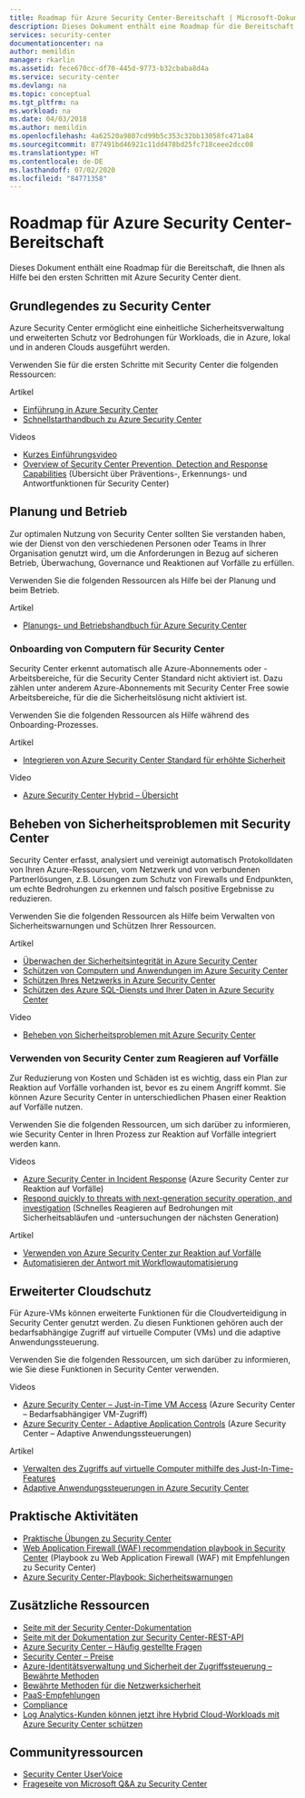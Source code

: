```yaml
---
title: Roadmap für Azure Security Center-Bereitschaft | Microsoft-Dokumentation
description: Dieses Dokument enthält eine Roadmap für die Bereitschaft zur Nutzung von Azure Security Center.
services: security-center
documentationcenter: na
author: memildin
manager: rkarlin
ms.assetid: fece670cc-df70-445d-9773-b32cbaba8d4a
ms.service: security-center
ms.devlang: na
ms.topic: conceptual
ms.tgt_pltfrm: na
ms.workload: na
ms.date: 04/03/2018
ms.author: memildin
ms.openlocfilehash: 4a62520a9807cd99b5c353c32bb13058fc471a84
ms.sourcegitcommit: 877491bd46921c11dd478bd25fc718ceee2dcc08
ms.translationtype: HT
ms.contentlocale: de-DE
ms.lasthandoff: 07/02/2020
ms.locfileid: "84771358"
---
```

# <a name="azure-security-center-readiness-roadmap"></a>Roadmap für Azure Security Center-Bereitschaft
Dieses Dokument enthält eine Roadmap für die Bereitschaft, die Ihnen als Hilfe bei den ersten Schritten mit Azure Security Center dient.

## <a name="understanding-security-center"></a>Grundlegendes zu Security Center
Azure Security Center ermöglicht eine einheitliche Sicherheitsverwaltung und erweiterten Schutz vor Bedrohungen für Workloads, die in Azure, lokal und in anderen Clouds ausgeführt werden. 

Verwenden Sie für die ersten Schritte mit Security Center die folgenden Ressourcen:

Artikel
* [Einführung in Azure Security Center](https://docs.microsoft.com/azure/security-center/security-center-intro)
* [Schnellstarthandbuch zu Azure Security Center](https://docs.microsoft.com/azure/security-center/security-center-get-started)

Videos
* [Kurzes Einführungsvideo](https://azure.microsoft.com/resources/videos/introduction-to-azure-security-center/)
* [Overview of Security Center Prevention, Detection and Response Capabilities](https://azure.microsoft.com/resources/videos/azurecon-2015-new-azure-security-center-helps-you-prevent-detect-and-respond-to-threats/) (Übersicht über Präventions-, Erkennungs- und Antwortfunktionen für Security Center)

## <a name="planning-and-operations"></a>Planung und Betrieb

Zur optimalen Nutzung von Security Center sollten Sie verstanden haben, wie der Dienst von den verschiedenen Personen oder Teams in Ihrer Organisation genutzt wird, um die Anforderungen in Bezug auf sicheren Betrieb, Überwachung, Governance und Reaktionen auf Vorfälle zu erfüllen.

Verwenden Sie die folgenden Ressourcen als Hilfe bei der Planung und beim Betrieb.

Artikel
* [Planungs- und Betriebshandbuch für Azure Security Center](https://docs.microsoft.com/azure/security-center/security-center-planning-and-operations-guide)


### <a name="onboarding-computers-to-security-center"></a>Onboarding von Computern für Security Center
Security Center erkennt automatisch alle Azure-Abonnements oder -Arbeitsbereiche, für die Security Center Standard nicht aktiviert ist. Dazu zählen unter anderem Azure-Abonnements mit Security Center Free sowie Arbeitsbereiche, für die die Sicherheitslösung nicht aktiviert ist.

Verwenden Sie die folgenden Ressourcen als Hilfe während des Onboarding-Prozesses.

Artikel
* [Integrieren von Azure Security Center Standard für erhöhte Sicherheit](https://docs.microsoft.com/azure/security-center/security-center-onboarding)

Video
* [Azure Security Center Hybrid – Übersicht](https://youtu.be/NMa4L_M597k)

## <a name="mitigating-security-issues-using-security-center"></a>Beheben von Sicherheitsproblemen mit Security Center
Security Center erfasst, analysiert und vereinigt automatisch Protokolldaten von Ihren Azure-Ressourcen, vom Netzwerk und von verbundenen Partnerlösungen, z.B. Lösungen zum Schutz von Firewalls und Endpunkten, um echte Bedrohungen zu erkennen und falsch positive Ergebnisse zu reduzieren.

Verwenden Sie die folgenden Ressourcen als Hilfe beim Verwalten von Sicherheitswarnungen und Schützen Ihrer Ressourcen.

Artikel    
* [Überwachen der Sicherheitsintegrität in Azure Security Center](https://docs.microsoft.com/azure/security-center/security-center-monitoring)
* [Schützen von Computern und Anwendungen im Azure Security Center](security-center-virtual-machine-protection.md)
* [Schützen Ihres Netzwerks in Azure Security Center](https://docs.microsoft.com/azure/security-center/security-center-network-recommendations)
* [Schützen des Azure SQL-Diensts und Ihrer Daten in Azure Security Center](https://docs.microsoft.com/azure/security-center/security-center-sql-service-recommendations)


Video    
* [Beheben von Sicherheitsproblemen mit Azure Security Center](https://channel9.msdn.com/Blogs/Azure-Security-Videos/Mitigating-Security-Issues-using-Azure-Security-Center)

### <a name="security-center-for-incident-response"></a>Verwenden von Security Center zum Reagieren auf Vorfälle
Zur Reduzierung von Kosten und Schäden ist es wichtig, dass ein Plan zur Reaktion auf Vorfälle vorhanden ist, bevor es zu einem Angriff kommt. Sie können Azure Security Center in unterschiedlichen Phasen einer Reaktion auf Vorfälle nutzen.

Verwenden Sie die folgenden Ressourcen, um sich darüber zu informieren, wie Security Center in Ihren Prozess zur Reaktion auf Vorfälle integriert werden kann.

Videos    
* [Azure Security Center in Incident Response](https://channel9.msdn.com/Blogs/Azure-Security-Videos/Azure-Security-Center-in-Incident-Response) (Azure Security Center zur Reaktion auf Vorfälle)
* [Respond quickly to threats with next-generation security operation, and investigation](https://youtu.be/e8iFCz5RM4g) (Schnelles Reagieren auf Bedrohungen mit Sicherheitsabläufen und -untersuchungen der nächsten Generation)

Artikel    
* [Verwenden von Azure Security Center zur Reaktion auf Vorfälle](https://docs.microsoft.com/azure/security-center/security-center-incident-response)
* [Automatisieren der Antwort mit Workflowautomatisierung](workflow-automation.md)

## <a name="advanced-cloud-defense"></a>Erweiterter Cloudschutz

Für Azure-VMs können erweiterte Funktionen für die Cloudverteidigung in Security Center genutzt werden. Zu diesen Funktionen gehören auch der bedarfsabhängige Zugriff auf virtuelle Computer (VMs) und die adaptive Anwendungssteuerung.

Verwenden Sie die folgenden Ressourcen, um sich darüber zu informieren, wie Sie diese Funktionen in Security Center verwenden.

Videos    
* [Azure Security Center – Just-in-Time VM Access](https://youtu.be/UOQb2FcdQnU) (Azure Security Center – Bedarfsabhängiger VM-Zugriff)
* [Azure Security Center - Adaptive Application Controls](https://youtu.be/wWWekI1Y9ck) (Azure Security Center – Adaptive Anwendungssteuerungen)

Artikel    
* [Verwalten des Zugriffs auf virtuelle Computer mithilfe des Just-In-Time-Features](https://docs.microsoft.com/azure/security-center/security-center-just-in-time)
* [Adaptive Anwendungssteuerungen in Azure Security Center](https://docs.microsoft.com/azure/security-center/security-center-adaptive-application)

## <a name="hands-on-activities"></a>Praktische Aktivitäten

* [Praktische Übungen zu Security Center](https://www.microsoft.com/handsonlabs/SelfPacedLabs/?storyGuid=78871abf-6f35-4aa0-840f-d801f5cdbd72)
* [Web Application Firewall (WAF) recommendation playbook in Security Center](https://gallery.technet.microsoft.com/ASC-Playbook-Protect-38bd47ff) (Playbook zu Web Application Firewall (WAF) mit Empfehlungen zu Security Center)
* [Azure Security Center-Playbook: Sicherheitswarnungen](https://gallery.technet.microsoft.com/Azure-Security-Center-f621a046)

## <a name="additional-resources"></a>Zusätzliche Ressourcen
* [Seite mit der Security Center-Dokumentation](https://docs.microsoft.com/azure/security-center/)
* [Seite mit der Dokumentation zur Security Center-REST-API](https://msdn.microsoft.com/library/mt704034.aspx)
* [Azure Security Center – Häufig gestellte Fragen](https://docs.microsoft.com/azure/security-center/security-center-faq)
* [Security Center – Preise](https://azure.microsoft.com/pricing/details/security-center/)
* [Azure-Identitätsverwaltung und Sicherheit der Zugriffssteuerung – Bewährte Methoden](https://docs.microsoft.com/azure/security/fundamentals/identity-management-best-practices)
* [Bewährte Methoden für die Netzwerksicherheit](https://docs.microsoft.com/azure/security/fundamentals/network-best-practices)
* [PaaS-Empfehlungen](https://docs.microsoft.com/azure/security/security-paas-deployments)
* [Compliance](https://www.microsoft.com/trustcenter/compliance/due-diligence-checklist)
* [Log Analytics-Kunden können jetzt ihre Hybrid Cloud-Workloads mit Azure Security Center schützen](https://blogs.technet.microsoft.com/msoms/2017/09/25/oms-customers-can-now-use-azure-security-center-to-protect-their-hybrid-cloud-workloads/)

## <a name="community-resources"></a>Communityressourcen

* [Security Center UserVoice](https://feedback.azure.com/forums/347535-azure-security-center)
* [Frageseite von Microsoft Q&A zu Security Center](https://docs.microsoft.com/answers/topics/azure-security-center.html)


